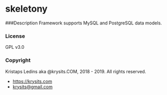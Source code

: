 # skeletony
###Description
Framework supports MySQL and PostgreSQL data models.
### License
GPL v3.0
### Copyright
Kristaps Ledins aka @krysits.COM, 2018 - 2019.
All rights reserved.
- https://krysits.com
- krysits@gmail.com
